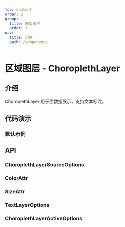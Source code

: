 ```yaml
---
toc: content
order: 2
group:
  title: 图层组件
  order: 1
nav:
  title: 组件
  path: /components
---
```


# 区域图层 - ChoroplethLayer

## 介绍

ChoroplethLayer 用于面数据展示，支持文本标注。

## 代码演示

### 默认示例

<code src="./demo/default.tsx"></code>

## API

<API hideTitle></API>

### ChoroplethLayerSourceOptions

### ColorAttr

### SizeAttr

### TextLayerOptions

### ChoroplethLayerActiveOptions
